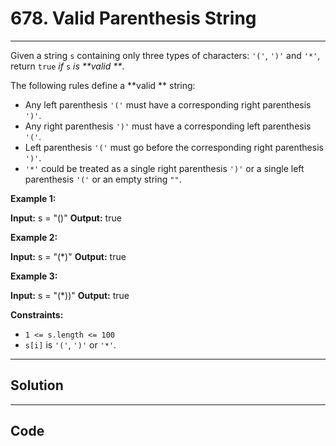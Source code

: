 # 678. Valid Parenthesis String

---

Given a string `s` containing only three types of characters: `'('`, `')'` and `'*'`, return `true` _if_ `s` _is **valid **_.

The following rules define a **valid ** string:

  * Any left parenthesis `'('` must have a corresponding right parenthesis `')'`.
  * Any right parenthesis `')'` must have a corresponding left parenthesis `'('`.
  * Left parenthesis `'('` must go before the corresponding right parenthesis `')'`.
  * `'*'` could be treated as a single right parenthesis `')'` or a single left parenthesis `'('` or an empty string `""`.



 

**Example 1:**


**Input:** s = "()"
**Output:** true


**Example 2:**


**Input:** s = "(*)"
**Output:** true


**Example 3:**


**Input:** s = "(*))"
**Output:** true


 

**Constraints:**

  * `1 <= s.length <= 100`
  * `s[i]` is `'('`, `')'` or `'*'`.

---

## Solution



---

## Code
```python


```